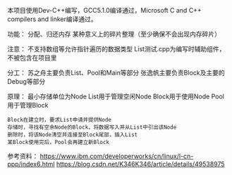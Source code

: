 本项目使用Dev-C++编写，GCC5.1.0编译通过，Microsoft C and C++ compilers and linker编译通过。

功能：
	分配、归还内存
	某种意义上的碎片整理（至少确保不会出现内存碎片）

注意：
	不支持数组等允许指针遍历的数据类型
	List测试.cpp为编写时辅助组件，不被包含在项目里

分工：
	苏之舟主要负责List、Pool和Main等部分
	张逸帆主要负责Block及主要的Debug等部分

原理：
	最小存储单位为Node
	List用于管理空闲Node
	Block用于使用Node
	Pool用于管理Block

	Block在建立时，要求List申请并提供Node
	存储时，寻找有空余Node的Block，将数据写入并从List中引出该Node
	删除时，将该Node清空并连接至Block尾部，插入List
	某Block使用完后，Pool会再建立新Block

参考资料：
	https://www.ibm.com/developerworks/cn/linux/l-cn-ppp/index6.html
	https://blog.csdn.net/K346K346/article/details/49538975